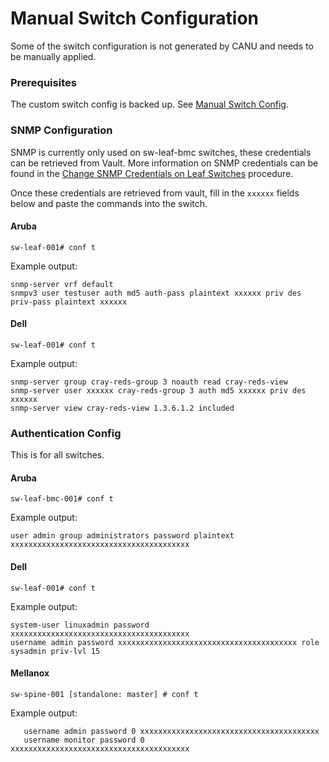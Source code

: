 # Manual Switch Configuration

Some of the switch configuration is not generated by CANU and needs to be manually applied.

### Prerequisites

The custom switch config is backed up. See [Manual Switch Config](manual_switch_config.md).

### SNMP Configuration

SNMP is currently only used on sw-leaf-bmc switches, these credentials can be retrieved from Vault. More information on SNMP credentials can be found in the [Change SNMP Credentials on Leaf Switches](../../../operations/security_and_authentication/Change_SNMP_Credentials_on_Leaf_Switches.md) procedure.

Once these credentials are retrieved from vault, fill in the `xxxxxx` fields below and paste the commands into the switch.

#### Aruba

```
sw-leaf-001# conf t
```

Example output:

```
snmp-server vrf default
snmpv3 user testuser auth md5 auth-pass plaintext xxxxxx priv des priv-pass plaintext xxxxxx
```

#### Dell

```
sw-leaf-001# conf t
```

Example output:

```
snmp-server group cray-reds-group 3 noauth read cray-reds-view
snmp-server user xxxxxx cray-reds-group 3 auth md5 xxxxxx priv des xxxxxx
snmp-server view cray-reds-view 1.3.6.1.2 included
```

### Authentication Config

This is for all switches.


#### Aruba

```
sw-leaf-bmc-001# conf t
```

Example output:

```
user admin group administrators password plaintext xxxxxxxxxxxxxxxxxxxxxxxxxxxxxxxxxxxxxxxx
```

#### Dell

```
sw-leaf-001# conf t
```

Example output:

```
system-user linuxadmin password xxxxxxxxxxxxxxxxxxxxxxxxxxxxxxxxxxxxxxxx
username admin password xxxxxxxxxxxxxxxxxxxxxxxxxxxxxxxxxxxxxxxx role sysadmin priv-lvl 15
```


#### Mellanox

```
sw-spine-001 [standalone: master] # conf t
```

Example output:

```
   username admin password 0 xxxxxxxxxxxxxxxxxxxxxxxxxxxxxxxxxxxxxxxx
   username monitor password 0 xxxxxxxxxxxxxxxxxxxxxxxxxxxxxxxxxxxxxxxx
```